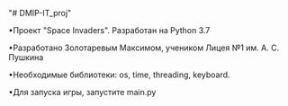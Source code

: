 "# DMIP-IT_proj" 

•Проект "Space Invaders". Разработан на Python 3.7

•Разработано Золотаревым Максимом, учеником Лицея №1 им. А. С. Пушкина

•Необходимые библиотеки: os, time, threading, keyboard.

•Для запуска игры, запустите main.py
